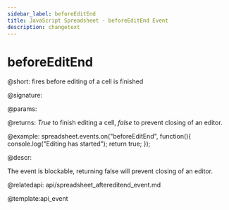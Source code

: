 ```yaml
---
sidebar_label: beforeEditEnd
title: JavaScript Spreadsheet - beforeEditEnd Event
description: changetext
---
```


# beforeEditEnd

@short: fires before editing of a cell is finished

@signature:

@params:

@returns:
*True* to finish editing a cell, *false* to prevent closing of an editor.

@example:
spreadsheet.events.on("beforeEditEnd", function(){
 	console.log("Editing has started");
    return true;
});

@descr:

The event is blockable, returning false will prevent closing of an editor.


@relatedapi:
api/spreadsheet_aftereditend_event.md


@template:api_event